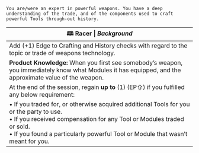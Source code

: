 	You are/were an expert in powerful weapons. You have a deep understanding of the trade, and of the components used to craft powerful Tools through-out history.

| **🕮 Racer** \| *Background*                                                                                                                                                                                                                           |
| ------------------------------------------------------------------------------------------------------------------------------------------------------------------------------------------------------------------------------------------------------ |
| Add (+1) Edge to Crafting and History checks with regard to the topic or trade of weapons technology.                                                                                                                                                  |
| **Product Knowledge:** When you first see somebody’s weapon, you immediately know what Modules it has equipped, and the approximate value of the weapon.                                                                                               |
| At the end of the session, regain **up to** (1) (EP⇧) if you fulfilled any below requirement:                                                                                                                                                          |
| • If you traded for, or otherwise acquired additional Tools for you or the party to use.<br>• If you received compensation for any Tool or Modules traded or sold.<br>• If you found a particularly powerful Tool or Module that wasn’t meant for you. |

